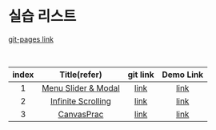 # 실습 리스트


[git-pages link](https://chichchic.github.io/js_practice/)

<br>

| index |                         Title(refer)                         |                           git link                           |                          Demo Link                           |
| :---: | :----------------------------------------------------------: | :----------------------------------------------------------: | :----------------------------------------------------------: |
|   1   | [Menu Slider & Modal](https://github.com/bradtraversy/vanillawebprojects/tree/master/modal-menu-slider) | [link](https://github.com/chichchic/js_practice/tree/master/My_Landing_Page) | [link](https://chichchic.github.io/js_practice/My_Landing_Page/) |
|   2   | [Infinite Scrolling](https://vanillawebprojects.com/projects/infinite_scroll_blog/) | [link](https://github.com/chichchic/js_practice/tree/master/Infinite_Scrolling) | [link](https://chichchic.github.io/js_practice/Infinite_Scrolling/) |
|   3   |   [CanvasPrac](https://www.youtube.com/c/cmiscm/featured)    | [link](https://github.com/chichchic/js_practice/tree/master/CanvasPrac) | [link](https://chichchic.github.io/js_practice/CanvasPrac/)  |

<br>

